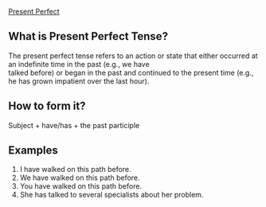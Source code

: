 
[Present Perfect](https://priyankaMD.github.io/LearningBlogs/presentperfect)

## What is Present Perfect Tense?<br />

The present perfect tense refers to an action or state that either occurred at an indefinite time in the past (e.g., we have <br /> 
talked before) or began in the past and continued to the present time (e.g., he has grown impatient over the last hour). <br />

## How to form it?<br />

Subject + have/has + the past participle<br />

## Examples<br />
1) I have walked on this path before.<br />
2) We have walked on this path before.<br />
3) You have walked on this path before.<br />
4) She has talked to several specialists about her problem. <br />
